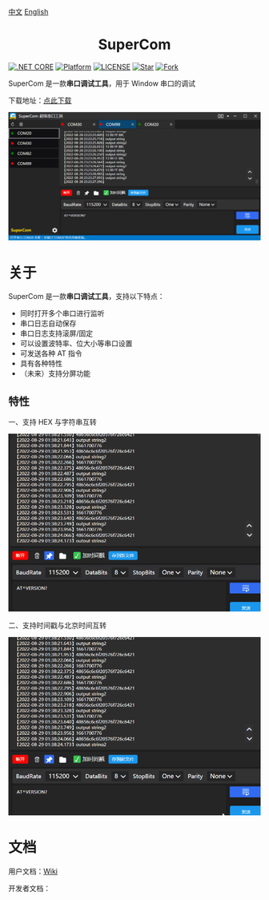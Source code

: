 

[中文](README.md) [English](README_EN.md) 


<h1 align="center">SuperCom</h1>

[![.NET CORE](https://img.shields.io/badge/.NET%20Framework-4.7.2-d.svg)](#)
[![Platform](https://img.shields.io/badge/Platform-Win-brightgreen.svg)](#)
[![LICENSE](https://img.shields.io/badge/license-GPL%203.0-blue)](#)
[![Star](https://img.shields.io/github/stars/SuperStudio/SuperCom?label=Star%20this%20repo)](https://github.com/SuperStudio/SuperCom)
[![Fork](https://img.shields.io/github/forks/SuperStudio/SuperCom?label=Fork%20this%20repo)](https://github.com/SuperStudio/SuperCom/fork)

SuperCom 是一款**串口调试工具**，用于 Window 串口的调试

下载地址：[点此下载](https://github.com/SuperStudio/SuperCom/releases)

<img src="Image/image-20220828232341836.png" alt="image-20220828232341836" style="zoom:80%;" />

# 关于

SuperCom 是一款**串口调试工具**，支持以下特点：

- 同时打开多个串口进行监听
- 串口日志自动保存
- 串口日志支持滚屏/固定
- 可以设置波特率、位大小等串口设置
- 可发送各种 AT 指令
- 具有各种特性
- （未来）支持分屏功能

## 特性

一、支持 HEX 与字符串互转

<img src="Image/hex.gif" alt="hex" style="zoom:80%;" />

二、支持时间戳与北京时间互转

<img src="Image/time.gif" alt="time" style="zoom:80%;" />

# 文档

用户文档：[Wiki](https://github.com/SuperStudio/SuperCom/wiki)

开发者文档：





